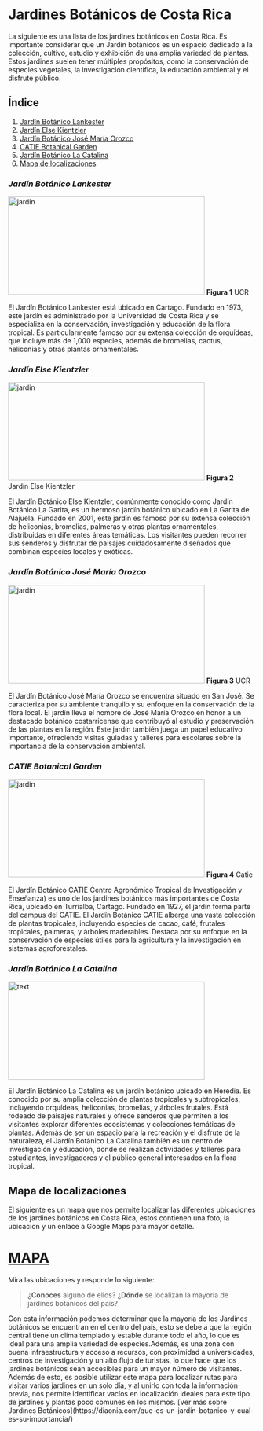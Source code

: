# __Jardines Botánicos de Costa Rica__

<p align="justified">
    La siguiente es una lista de los jardines botánicos en Costa Rica.
Es importante considerar que un Jardín botánicos es un espacio dedicado a la colección, cultivo, estudio y exhibición de una amplia variedad de plantas. Estos jardines suelen tener múltiples propósitos, como la conservación de especies vegetales, la investigación científica, la educación ambiental y el disfrute público.
    </p>


## __Índice__
1. [Jardín Botánico Lankester](#one)
2. [Jardín Else Kientzler](#two)
3. [Jardín Botánico José María Orozco](#three)
4. [CATIE Botanical Garden](#four)
5. [Jardín Botánico La Catalina](#five)
6. [Mapa de localizaciones](#six)


### _Jardín Botánico Lankester_ <a name="one"></a>
<img src="https://jbl.ucr.ac.cr/sites/default/files/styles/crop_16-7/public/multimedia/portada-japonesa.png?itok=-pYksMvl" 
alt="jardin"
width="400"
height= "200">
**Figura 1** UCR

<p align="justified">
    El Jardín Botánico Lankester está ubicado en Cartago. 
    Fundado en 1973, este jardín es administrado por la Universidad de Costa Rica y se especializa en la conservación, investigación y educación de la flora tropical. 
    Es particularmente famoso por su extensa colección de orquídeas, que incluye más de 1,000 especies, además de bromelias, cactus, heliconias y otras plantas ornamentales.
    </p>

###  _Jardín Else Kientzler_ <a name="one"></a>
<img src="https://www.orchidgardencr.com/images/jardin3.jpg" 
alt="jardin"
width="400"
height= "200">
**Figura 2** Jardín Else Kientzler

<p align="justified">
    El Jardín Botánico Else Kientzler, comúnmente conocido como Jardín Botánico La Garita, es un hermoso jardín botánico ubicado en La Garita de Alajuela. Fundado en 2001, este jardín es famoso por su extensa colección de heliconias, bromelias, palmeras y otras plantas ornamentales, distribuidas en diferentes áreas temáticas. Los visitantes pueden recorrer sus senderos y disfrutar de paisajes cuidadosamente diseñados que combinan especies locales y exóticas.
    </p>

###  _Jardín Botánico José María Orozco_ <a name="three"></a>
<img src="https://jmo.biologia.ucr.ac.cr/wp-content/uploads/2021/07/cropped-IMG_20210605_173140m.jpg" 
alt="jardin"
width="400"
height= "200">
**Figura 3** UCR

<p align="justified">
    El Jardín Botánico José María Orozco se encuentra situado en San José. Se caracteriza por su ambiente tranquilo y su enfoque en la conservación de la flora local. El jardín lleva el nombre de José María Orozco en honor a un destacado botánico costarricense que contribuyó al estudio y preservación de las plantas en la región. Este jardín también juega un papel educativo importante, ofreciendo visitas guiadas y talleres para escolares sobre la importancia de la conservación ambiental.
    </p>

###  _CATIE Botanical Garden_ <a name="four"></a>
<img src="https://i0.wp.com/amazingvacationscostarica.com/wp-content/uploads/2023/02/Screen-Shot-2023-02-04-at-4.54.15-PM.png" 
alt="jardin"
width="400"
height= "200">
**Figura 4** Catie

<p align="justified">
    El Jardín Botánico CATIE Centro Agronómico Tropical de Investigación y Enseñanza) es uno de los jardines botánicos más importantes de Costa Rica, ubicado en Turrialba, Cartago. Fundado en 1927, el jardín forma parte del campus del CATIE.
     El Jardín Botánico CATIE alberga una vasta colección de plantas tropicales, incluyendo especies de cacao, café, frutales tropicales, palmeras, y árboles maderables. Destaca por su enfoque en la conservación de especies útiles para la agricultura y la investigación en sistemas agroforestales.
    </p>

###  _Jardín Botánico La Catalina_ <a name="five"></a>
<img src="https://th.bing.com/th/id/OLC.04Y8Sl00AE2kyg480x360?&rs=1&pid=ImgDetMain" 
alt="text"
width="400"
height= "200">

<p align="justified">
    El Jardín Botánico La Catalina es un jardín botánico ubicado en Heredia. Es conocido por su amplia colección de plantas tropicales y subtropicales, incluyendo orquídeas, heliconias, bromelias, y árboles frutales. 
    Está rodeado de paisajes naturales y ofrece senderos que permiten a los visitantes explorar diferentes ecosistemas y colecciones temáticas de plantas. Además de ser un espacio para la recreación y el disfrute de la naturaleza, el Jardín Botánico La Catalina también es un centro de investigación y educación, donde se realizan actividades y talleres para estudiantes, investigadores y el público general interesados en la flora tropical.
    </p>

## __Mapa de localizaciones__ <a name="six"></a>
<p align="justified">
    El siguiente es un mapa que nos permite localizar las diferentes ubicaciones de los jardines botánicos en Costa Rica, estos contienen una foto, la ubicacion y un enlace a Google Maps para mayor detalle.
     </p>


# [MAPA](https://www.google.com/maps/d/u/0/edit?mid=1W_1B8cPQEkv9aDyxFdCzFwdo-Fi_ue4&usp=sharing)

Mira las ubicaciones y responde lo siguiente:
>¿__Conoces__ alguno de ellos?
>¿__Dónde__ se localizan la mayoría de jardines botánicos del país?

<p align="justified">
    Con esta información podemos determinar que la mayoría de los Jardínes botánicos se encuentran en el centro del país, esto se debe a que la región central tiene un clima templado y estable durante todo el año, lo que es ideal para una amplia variedad de especies.Además, es una zona con buena infraestructura y acceso a recursos, con proximidad a universidades, centros de investigación y un alto flujo de turistas, lo que hace que los jardines botánicos sean accesibles para un mayor número de visitantes.
    Además de esto, es posible utilizar este mapa para localizar rutas para visitar varios jardines en un solo día, y al unirlo con toda la información previa, nos permite identificar vacíos en localización ideales para este tipo de jardínes y plantas poco comunes en los mismos.
    [Ver más sobre Jardínes Botánicos](https://diaonia.com/que-es-un-jardin-botanico-y-cual-es-su-importancia/)
    </p>
